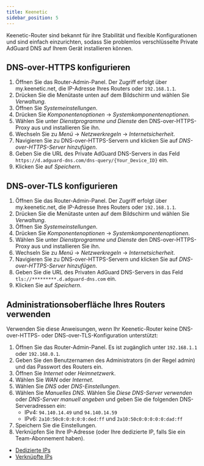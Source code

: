 ```yaml
---
title: Keenetic
sidebar_position: 5
---
```


Keenetic-Router sind bekannt für ihre Stabilität und flexible Konfigurationen und sind einfach einzurichten, sodass Sie problemlos verschlüsselte Private AdGuard DNS auf Ihrem Gerät installieren können.

## DNS-over-HTTPS konfigurieren

1. Öffnen Sie das Router-Admin-Panel. Der Zugriff erfolgt über my.keenetic.net, die IP-Adresse Ihres Routers oder `192.168.1.1`.
2. Drücken Sie die Menütaste unten auf dem Bildschirm und wählen Sie _Verwaltung_.
3. Öffnen Sie _Systemeinstellungen_.
4. Drücken Sie _Komponentenoptionen_ → _Systemkomponentenoptionen_.
5. Wählen Sie unter _Dienstprogramme und Dienste_ den DNS-over-HTTPS-Proxy aus und installieren Sie ihn.
6. Wechseln Sie zu _Menü_ → _Netzwerkregeln_ → _Internetsicherheit_.
7. Navigieren Sie zu DNS-over-HTTPS-Servern und klicken Sie auf _DNS-over-HTTPS-Server hinzufügen_.
8. Geben Sie die URL des Private AdGuard DNS-Servers in das Feld `https://d.adguard-dns.com/dns-query/{Your_Device_ID}` ein.
9. Klicken Sie auf _Speichern_.

## DNS-over-TLS konfigurieren

1. Öffnen Sie das Router-Admin-Panel. Der Zugriff erfolgt über my.keenetic.net, die IP-Adresse Ihres Routers oder `192.168.1.1`.
2. Drücken Sie die Menütaste unten auf dem Bildschirm und wählen Sie _Verwaltung_.
3. Öffnen Sie _Systemeinstellungen_.
4. Drücken Sie _Komponentenoptionen_ → _Systemkomponentenoptionen_.
5. Wählen Sie unter _Dienstprogramme und Dienste_ den DNS-over-HTTPS-Proxy aus und installieren Sie ihn.
6. Wechseln Sie zu _Menü_ → _Netzwerkregeln_ → _Internetsicherheit_.
7. Navigieren Sie zu DNS-over-HTTPS-Servern und klicken Sie auf _DNS-over-HTTPS-Server hinzufügen_.
8. Geben Sie die URL des Privaten AdGuard DNS-Servers in das Feld `tls://*********.d.adguard-dns.com` ein.
9. Klicken Sie auf _Speichern_.

## Administrationsoberfläche Ihres Routers verwenden

Verwenden Sie diese Anweisungen, wenn Ihr Keenetic-Router keine DNS-over-HTTPS- oder DNS-over-TLS-Konfiguration unterstützt:

1. Öffnen Sie das Router-Admin-Panel. Es ist zugänglich unter `192.168.1.1` oder `192.168.0.1`.
2. Geben Sie den Benutzernamen des Administrators (in der Regel admin) und das Passwort des Routers ein.
3. Öffnen Sie _Internet_ oder _Heimnetzwerk_.
4. Wählen Sie _WAN_ oder _Internet_.
5. Wählen Sie _DNS_ oder _DNS-Einstellungen_.
6. Wählen Sie _Manuelles DNS_. Wählen Sie _Diese DNS-Server verwenden_ oder _DNS-Server manuell angeben_ und geben Sie die folgenden DNS-Serveradressen ein:
   - IPv4: `94.140.14.49` und `94.140.14.59`
   - IPv6: `2a10:50c0:0:0:0:0:ded:ff` und `2a10:50c0:0:0:0:0:dad:ff`
7. Speichern Sie die Einstellungen.
8. Verknüpfen Sie Ihre IP-Adresse (oder Ihre dedizierte IP, falls Sie ein Team-Abonnement haben).

- [Dedizierte IPs](/private-dns/connect-devices/other-options/dedicated-ip.md)
- [Verknüpfte IPs](/private-dns/connect-devices/other-options/linked-ip.md)
